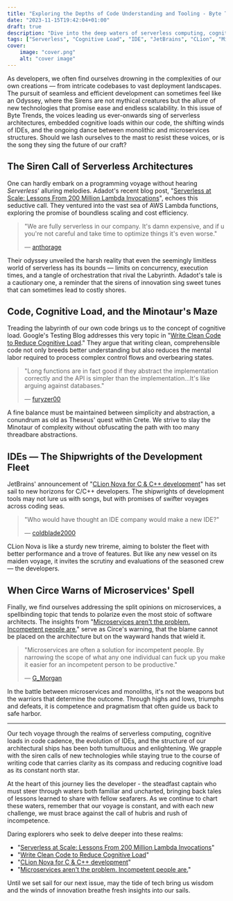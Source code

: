 ```yaml
---
title: "Exploring the Depths of Code Understanding and Tooling - Byte Trends: Navigating the Tech Wave"
date: "2023-11-15T19:42:04+01:00"
draft: true
description: "Dive into the deep waters of serverless computing, cognitive loads in code understanding, the evolution of IDEs, and the clash between monolithic and microservices architectures in the software development landscape."
tags: ["Serverless", "Cognitive Load", "IDE", "JetBrains", "CLion", "Microservices", "Software Development", "DevOps", "AWS Lambda"]
cover:
    image: "cover.png"
    alt: "cover image"
---
```


As developers, we often find ourselves drowning in the complexities of our own creations — from intricate codebases to vast deployment landscapes. The pursuit of seamless and efficient development can sometimes feel like an Odyssey, where the Sirens are not mythical creatures but the allure of new technologies that promise ease and endless scalability. In this issue of Byte Trends, the voices leading us ever-onwards sing of serverless architectures, embedded cognitive loads within our code, the shifting winds of IDEs, and the ongoing dance between monolithic and microservices structures. Should we lash ourselves to the mast to resist these voices, or is the song they sing the future of our craft?

## The Siren Call of Serverless Architectures

One can hardly embark on a programming voyage without hearing *Serverless*' alluring melodies. Adadot's recent blog post, "[Serverless at Scale: Lessons From 200 Million Lambda Invocations](https://insights.adadot.com/2023/11/10/serverless-at-scale-lessons-from-200-million-lambda-invocations/)", echoes this seductive call. They ventured into the vast sea of AWS Lambda functions, exploring the promise of boundless scaling and cost efficiency.

> "We are fully serverless in our company. It's damn expensive, and if u you're not careful and take time to optimize things it's even worse."
>
> &mdash; [anthorage](https://www.reddit.com/r/programming/comments/17s85h6/serverless_at_scale_lessons_from_200_million/k8sdn3o/)

Their odyssey unveiled the harsh reality that even the seemingly limitless world of serverless has its bounds — limits on concurrency, execution times, and a tangle of orchestration that rival the Labyrinth. Adadot's tale is a cautionary one, a reminder that the sirens of innovation sing sweet tunes that can sometimes lead to costly shores.

## Code, Cognitive Load, and the Minotaur's Maze

Treading the labyrinth of our own code brings us to the concept of cognitive load. Google's Testing Blog addresses this very topic in "[Write Clean Code to Reduce Cognitive Load](https://testing.googleblog.com/2023/11/write-clean-code-to-reduce-cognitive.html)." They argue that writing clean, comprehensible code not only breeds better understanding but also reduces the mental labor required to process complex control flows and overbearing states.

> "Long functions are in fact good if they abstract the implementation correctly and the API is simpler than the implementation...It's like arguing against databases."
>
> &mdash; [furyzer00](https://www.reddit.com/r/programming/comments/17to0h1/write_clean_code_to_reduce_cognitive_load/k8z3j70/)

A fine balance must be maintained between simplicity and abstraction, a conundrum as old as Theseus' quest within Crete. We strive to slay the Minotaur of complexity without obfuscating the path with too many threadbare abstractions.

## IDEs — The Shipwrights of the Development Fleet

JetBrains' announcement of "[CLion Nova for C & C++ development](https://blog.jetbrains.com/clion/2023/11/clion-nova/)" has set sail to new horizons for C/C++ developers. The shipwrights of development tools may not lure us with songs, but with promises of swifter voyages across coding seas.

> "Who would have thought an IDE company would make a new IDE?"
>
> &mdash; [coldblade2000](https://www.reddit.com/r/programming/comments/17t0nhb/jetbrains_announces_clion_nova_for_c_c_development/k8u7x4m/)

CLion Nova is like a sturdy new trireme, aiming to bolster the fleet with better performance and a trove of features. But like any new vessel on its maiden voyage, it invites the scrutiny and evaluations of the seasoned crew — the developers. 

## When Circe Warns of Microservices' Spell

Finally, we find ourselves addressing the split opinions on microservices, a spellbinding topic that tends to polarize even the most stoic of software architects. The insights from "[Microservices aren't the problem. Incompetent people are.](https://nondv.wtf/blog/posts/microservices-arent-the-problem-incompetent-people-are.html)" serve as Circe's warning, that the blame cannot be placed on the architecture but on the wayward hands that wield it.

> "Microservices are often a solution for incompetent people. By narrowing the scope of what any one individual can fuck up you make it easier for an incompetent person to be productive."
>
> &mdash; [G_Morgan](https://www.reddit.com/r/programming/comments/17qr9vp/microservices_arent_the_problem_incompetent/k8egddw/)

In the battle between microservices and monoliths, it's not the weapons but the warriors that determine the outcome. Through highs and lows, triumphs and defeats, it is competence and pragmatism that often guide us back to safe harbor.

---

Our tech voyage through the realms of serverless computing, cognitive loads in code cadence, the evolution of IDEs, and the structure of our architectural ships has been both tumultuous and enlightening. We grapple with the siren calls of new technologies while staying true to the course of writing code that carries clarity as its compass and reducing cognitive load as its constant north star.

At the heart of this journey lies the developer - the steadfast captain who must steer through waters both familiar and uncharted, bringing back tales of lessons learned to share with fellow seafarers. As we continue to chart these waters, remember that our voyage is constant, and with each new challenge, we must brace against the call of hubris and rush of incompetence.

Daring explorers who seek to delve deeper into these realms:

- "[Serverless at Scale: Lessons From 200 Million Lambda Invocations](https://insights.adadot.com/2023/11/10/serverless-at-scale-lessons-from-200-million-lambda-invocations/)"
- "[Write Clean Code to Reduce Cognitive Load](https://testing.googleblog.com/2023/11/write-clean-code-to-reduce-cognitive.html)"
- "[CLion Nova for C & C++ development](https://blog.jetbrains.com/clion/2023/11/clion-nova/)"
- "[Microservices aren't the problem. Incompetent people are.](https://nondv.wtf/blog/posts/microservices-arent-the-problem-incompetent-people-are.html)"

Until we set sail for our next issue, may the tide of tech bring us wisdom and the winds of innovation breathe fresh insights into our sails.
